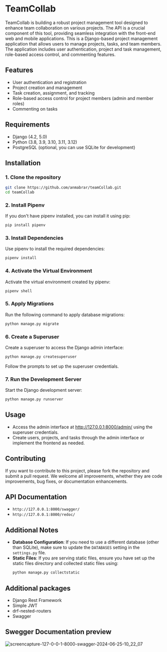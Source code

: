 # TeamCollab
TeamCollab is building a robust project management tool designed to enhance team collaboration on various projects. The API is a crucial component of this tool, providing seamless integration with the front-end web and mobile applications. This is a Django-based project management application that allows users to manage projects, tasks, and team members. The application includes user authentication, project and task management, role-based access control, and commenting features.

## Features
- User authentication and registration
- Project creation and management
- Task creation, assignment, and tracking
- Role-based access control for project members (admin and member roles)
- Commenting on tasks
## Requirements
- Django (4.2, 5.0)
- Python (3.8, 3.9, 3.10, 3.11, 3.12)
- PostgreSQL (optional, you can use SQLite for development)
## Installation
### 1. Clone the repository
```sh
git clone https://github.com/anmabrar/teamCollab.git
cd teamCollab
```
### 2. Install Pipenv
If you don't have pipenv installed, you can install it using pip:
```sh
pip install pipenv
```
### 3. Install Dependencies
Use pipenv to install the required dependencies:
```sh
pipenv install
```
### 4. Activate the Virtual Environment
Activate the virtual environment created by pipenv:
```sh
pipenv shell
```
### 5. Apply Migrations
Run the following command to apply database migrations:
```sh
python manage.py migrate
```
### 6. Create a Superuser
Create a superuser to access the Django admin interface:
```sh
python manage.py createsuperuser
```
Follow the prompts to set up the superuser credentials.
### 7. Run the Development Server 
Start the Django development server:
```sh
python manage.py runserver
```
## Usage
- Access the admin interface at http://127.0.0.1:8000/admin/ using the superuser credentials.
- Create users, projects, and tasks through the admin interface or implement the frontend as needed.
## Contributing
If you want to contribute to this project, please fork the repository and submit a pull request. We welcome all improvements, whether they are code improvements, bug fixes, or documentation enhancements.
## API Documentation
- `http://127.0.0.1:8000/swagger/` 
- `http://127.0.0.1:8000/redoc/` 

## Additional Notes

-  **Database Configuration**: If you need to use a different database (other than SQLite), make sure to update the `DATABASES` setting in the `settings.py` file.
-  **Static Files**: If you are serving static files, ensure you have set up the static files directory and collected static files using:
   ```bash
   python manage.py collectstatic
    ```
## Additional packages
  - Django Rest Framework
  - Simple JWT
  - drf-nested-routers
  - Swagger 

## Swegger Documentation preview
![screencapture-127-0-0-1-8000-swagger-2024-06-25-10_22_07](https://github.com/anmabrar/teamCollab/assets/86479721/3068f285-20bb-47db-a1e9-aa04d441c539)


